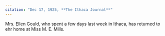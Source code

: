 ```yaml
---
citation: "Dec 17, 1925, **The Ithaca Journal**"
---
```

Mrs. Ellen Gould, who spent a few days last week in Ithaca, has returned to ehr home at Miss M. E. Mills.